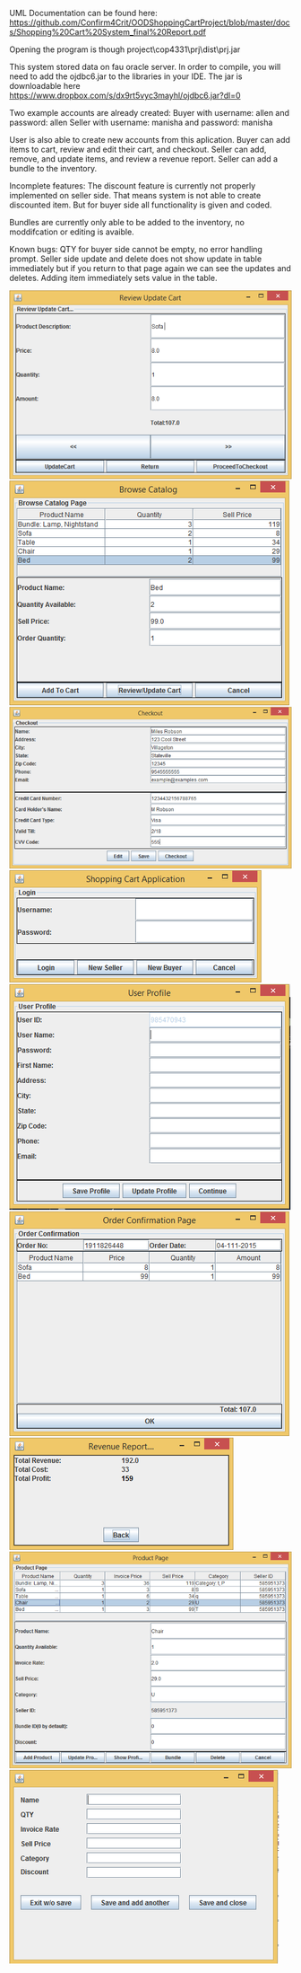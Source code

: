 UML Documentation can be found here: https://github.com/Confirm4Crit/OODShoppingCartProject/blob/master/docs/Shopping%20Cart%20System_final%20Report.pdf



Opening the program is though project\cop4331\prj\dist\prj.jar

This system stored data on fau oracle server.
In order to compile, you will need to add the ojdbc6.jar to the libraries in your IDE. The jar is downloadable here https://www.dropbox.com/s/dx9rt5vyc3mayhl/ojdbc6.jar?dl=0


Two example accounts are already created:
Buyer with username: allen and password: allen
Seller with username: manisha and password: manisha

User is also able to create new accounts from this aplication.
Buyer can add items to cart, review and edit their cart, and checkout.
Seller can add, remove, and update items, and review a revenue report.
Seller can add a bundle to the inventory.

Incomplete features: The discount feature is currently not properly implemented on seller side. That means system is not able to create discounted item. But for buyer side all functionality is given and coded.

Bundles are currently only able to be added to the inventory, no moddifcation or editing is avaible.

Known bugs: QTY for buyer side cannot be empty, no error handling prompt.
Seller side update and delete does not show update in table immediately but if you return to that page again we can see the updates and deletes. Adding item immediately sets value in the table.



![alt tag](https://raw.githubusercontent.com/Confirm4Crit/OODShoppingCartProject/master/pictures/cartUI.PNG)
![alt tag](https://raw.githubusercontent.com/Confirm4Crit/OODShoppingCartProject/master/pictures/buyerUI.PNG)
![alt tag](https://raw.githubusercontent.com/Confirm4Crit/OODShoppingCartProject/master/pictures/checkOut.PNG)
![alt tag](https://raw.githubusercontent.com/Confirm4Crit/OODShoppingCartProject/master/pictures/loginUI.PNG)
![alt tag](https://raw.githubusercontent.com/Confirm4Crit/OODShoppingCartProject/master/pictures/newSeller.PNG)
![alt tag](https://raw.githubusercontent.com/Confirm4Crit/OODShoppingCartProject/master/pictures/orderInvoice.PNG)
![alt tag](https://raw.githubusercontent.com/Confirm4Crit/OODShoppingCartProject/master/pictures/revReport.PNG)
![alt tag](https://raw.githubusercontent.com/Confirm4Crit/OODShoppingCartProject/master/pictures/sellerUI.PNG)
![alt tag](https://raw.githubusercontent.com/Confirm4Crit/OODShoppingCartProject/master/pictures/bundleUI.PNG)